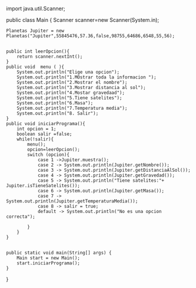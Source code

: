 import java.util.Scanner;

public class Main {
    Scanner scanner=new Scanner(System.in);
   
    Planetas Jupiter = new Planetas("Jupiter",55845476,57.36,false,98755,64686,6548,55,56);   
    
    
    public int leerOpcion(){
        return scanner.nextInt();
    }
    public void  menu ( ){
        System.out.println("Elige una opcion");
        System.out.println("1.MOstrar toda la informacion ");
        System.out.println("2.Mostrar el nombre");
        System.out.println("3.Mostrar distancia al sol");
        System.out.println("4.Mostar gravedaad");
        System.out.println("5.Tiene satelites");
        System.out.println("6.Masa");
        System.out.println("7.Temperatura media");
        System.out.println("8. Salir");
    }
    public void iniciarPrograma(){
        int opcion = 1;
        boolean salir =false;
        while(!salir){
            menu();
            opcion=leerOpcion();
            switch (opcion){
                case 1 ->Jupiter.muestra();
                case 2 -> System.out.println(Jupiter.getNombre());
                case 3 -> System.out.println(Jupiter.getDistanciaAlSol());
                case 4 -> System.out.println(Jupiter.getGravedad());
                case 5 -> System.out.println("Tiene satelites:"+ Jupiter.isTieneSatelites());
                case 6 -> System.out.println(Jupiter.getMasa());
                case 7 -> System.out.println(Jupiter.getTemperaturaMedia());
                case 8 -> salir = true;
                default -> System.out.println("No es una opcion correcta");
                
            }
        }
    }


    public static void main(String[] args) {
        Main start = new Main();
        start.iniciarPrograma();
    }
}
